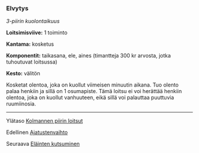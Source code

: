 ### Elvytys

*3-piirin kuolontaikuus* 

**Loitsimisviive:** 1 toiminto

**Kantama:** kosketus

**Komponentit:** taikasana, ele, aines (timantteja 300 kr arvosta, jotka tuhoutuvat loitsussa)

**Kesto:** välitön

Kosketat olentoa, joka on kuollut viimeisen minuutin aikana. Tuo olento palaa henkiin ja sillä on 1 osumapiste. Tämä loitsu ei voi herättää henkiin olentoa, joka on kuollut vanhuuteen, eikä sillä voi palauttaa puuttuvia ruumiinosia.

----

Ylätaso [Kolmannen piirin loitsut](3_piirin_loitsut.md)

Edellinen [Ajatustenvaihto](Ajatustenvaihto.md)

Seuraava [Eläinten kutsuminen](Eläinten_kutsuminen.md)
